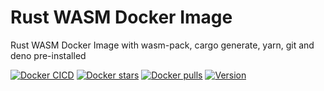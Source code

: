 # Rust WASM Docker Image

Rust WASM Docker Image with wasm-pack, cargo generate, yarn, git and deno pre-installed

[![Docker CICD](https://github.com/SakaDream/rust-wasm-docker-image/workflows/Docker%20CICD/badge.svg)](https://github.com/SakaDream/rust-wasm-docker-image/actions?query=workflow%3A%22Docker+CICD%22)
[![Docker stars](https://img.shields.io/docker/stars/sakadream/rust-wasm)](https://hub.docker.com/r/sakadream/rust-wasm)
[![Docker pulls](https://img.shields.io/docker/pulls/sakadream/rust-wasm)](https://hub.docker.com/r/sakadream/rust-wasm)
[![Version](https://images.microbadger.com/badges/version/sakadream/rust-wasm.svg)](https://hub.docker.com/r/sakadream/rust-wasm)
